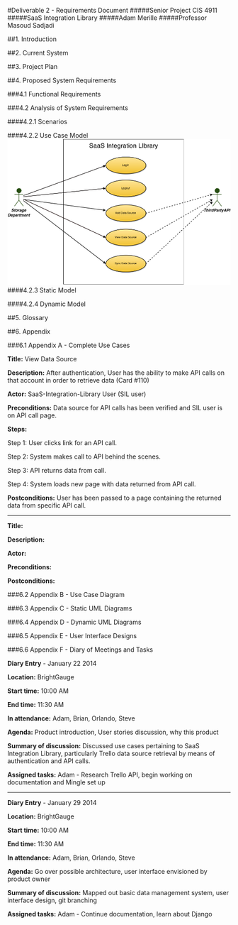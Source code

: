 #Deliverable 2 - Requirements Document
#####Senior Project CIS 4911
#####SaaS Integration Library
#####Adam Merille
#####Professor Masoud Sadjadi

##1. Introduction

##2. Current System

##3. Project Plan

##4. Proposed System Requirements

###4.1 Functional Requirements

###4.2 Analysis of System Requirements

####4.2.1 Scenarios

####4.2.2 Use Case Model
![Image of Use Case Diagram](images/SILUseCaseDiagram.png?raw=true)
####4.2.3 Static Model

####4.2.4 Dynamic Model
	
##5. Glossary

##6. Appendix

###6.1 Appendix A - Complete Use Cases	

**Title:** View Data Source

**Description:** After authentication, User has the ability to make API calls on that account in order to retrieve data (Card #110)

**Actor:** SaaS-Integration-Library User (SIL user)

**Preconditions:** Data source for API calls has been verified and SIL user is on API call page.

**Steps:** 

Step 1: User clicks link for an API call.

Step 2: System makes call to API behind the scenes.

Step 3: API returns data from call.

Step 4: System loads new page with data returned from API call.

**Postconditions:** User has been passed to a page containing the returned data from specific API call.
____


**Title:**

**Description:** 

**Actor:**

**Preconditions:**

**Postconditions:**


###6.2 Appendix B - Use Case Diagram

###6.3 Appendix C - Static UML Diagrams

###6.4 Appendix D - Dynamic UML Diagrams

###6.5 Appendix E - User Interface Designs

###6.6 Appendix F - Diary of Meetings and Tasks
	
**Diary Entry** - January 22 2014

**Location:** BrightGauge

**Start time:** 10:00 AM

**End time:** 11:30 AM

**In attendance:** Adam, Brian, Orlando, Steve

**Agenda:** Product introduction, User stories discussion, why this product

**Summary of discussion:** Discussed use cases pertaining to SaaS Integration Library, particularly Trello data source retrieval by means of authentication and API calls.

**Assigned tasks:** Adam - Research Trello API, begin working on documentation and Mingle set up
____


**Diary Entry** - January 29 2014

**Location:** BrightGauge

**Start time:** 10:00 AM

**End time:** 11:30 AM

**In attendance:** Adam, Brian, Orlando, Steve

**Agenda:** Go over possible architecture, user interface envisioned by product owner

**Summary of discussion:** Mapped out basic data management system, user interface design, git branching

**Assigned tasks:** Adam - Continue documentation, learn about Django		
